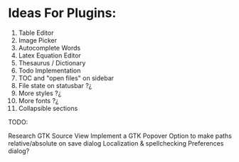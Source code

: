 Ideas For Plugins:
==================

1. Table Editor
2. Image Picker
3. Autocomplete Words
4. Latex Equation Editor
5. Thesaurus / Dictionary
6. Todo Implementation
7. TOC and "open files" on sidebar
8. File state on statusbar ?¿
9. More styles ?¿
10. More fonts ?¿
11. Collapsible sections

TODO:

Research GTK Source View
Implement a GTK Popover
Option to make paths relative/absolute on save dialog
Localization & spellchecking
Preferences dialog?


